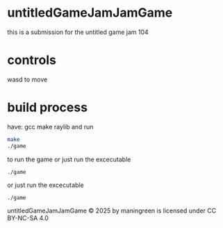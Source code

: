 # untitledGameJamJamGame

this is a submission for the untitled game jam 104

# controls

wasd to move

# build process

have:
gcc
make
raylib
and run
```bash
make
./game
```
to run the game
or just run the excecutable
```
./game
```

or just run the excecutable
```
./game
```

untitledGameJamJamGame © 2025 by maningreen is licensed under CC BY-NC-SA 4.0 
